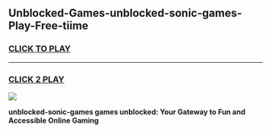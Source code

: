 
## Unblocked-Games-unblocked-sonic-games-Play-Free-tiime
<h3>
<a href="https://premium76.site?title=unblocked-sonic-games&ref=24M">CLICK TO PLAY</a></h3>
<hr>

<h3>
<a href="https://premium76.site?title=unblocked-sonic-games&ref=24M">CLICK 2 PLAY</a>
  
</h3>

<a href="https://premium76.site?title=unblocked-sonic-games&ref=24M"><img src="https://clearcache.store/games.png"></a>


**unblocked-sonic-games games unblocked: Your Gateway to Fun and Accessible Online Gaming**
